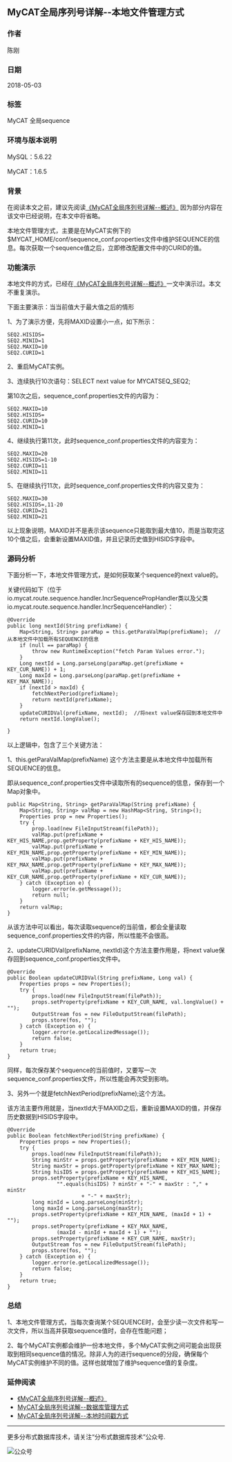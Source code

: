 ## MyCAT全局序列号详解--本地文件管理方式

### 作者
陈刚

### 日期
2018-05-03

### 标签
MyCAT 全局sequence

### 环境与版本说明
MySQL：5.6.22

MyCAT：1.6.5

### 背景
在阅读本文之前，建议先阅读[《MyCAT全局序列号详解--概述》](201805/20180501.md)
因为部分内容在该文中已经说明，在本文中将省略。

本地文件管理方式，主要是在MyCAT实例下的$MYCAT_HOME/conf/sequence_conf.properties文件中维护SEQUENCE的信息。每次获取一个sequence值之后，立即修改配置文件中的CURID的值。

### 功能演示
本地文件的方式，已经在[《MyCAT全局序列号详解--概述》](201805/20180501.md)一文中演示过。本文不重复演示。

下面主要演示：当当前值大于最大值之后的情形

1、为了演示方便，先将MAXID设置小一点，如下所示：
~~~
SEQ2.HISIDS=
SEQ2.MINID=1
SEQ2.MAXID=10
SEQ2.CURID=1
~~~

2、重启MyCAT实例。

3、连续执行10次语句：SELECT next value for MYCATSEQ_SEQ2;

第10次之后，sequence_conf.properties文件的内容为：
~~~
SEQ2.MAXID=10
SEQ2.HISIDS=
SEQ2.CURID=10
SEQ2.MINID=1
~~~

4、继续执行第11次，此时sequence_conf.properties文件的内容变为：
~~~
SEQ2.MAXID=20
SEQ2.HISIDS=1-10
SEQ2.CURID=11
SEQ2.MINID=11
~~~

5、在继续执行11次，此时sequence_conf.properties文件的内容又变为：
~~~
SEQ2.MAXID=30
SEQ2.HISIDS=,11-20
SEQ2.CURID=21
SEQ2.MINID=21
~~~

以上现象说明，MAXID并不是表示该sequence只能取到最大值10，而是当取完这10个值之后，会重新设置MAXID值，并且记录历史值到HISIDS字段中。


### 源码分析
下面分析一下，本地文件管理方式，是如何获取某个sequence的next value的。

关键代码如下（位于io.mycat.route.sequence.handler.IncrSequencePropHandler类以及父类io.mycat.route.sequence.handler.IncrSequenceHandler）：
~~~
@Override
public long nextId(String prefixName) {
	Map<String, String> paraMap = this.getParaValMap(prefixName);  //从本地文件中加载所有SEQUENCE的信息
	if (null == paraMap) {
		throw new RuntimeException("fetch Param Values error.");
	}
	Long nextId = Long.parseLong(paraMap.get(prefixName + KEY_CUR_NAME)) + 1;
	Long maxId = Long.parseLong(paraMap.get(prefixName + KEY_MAX_NAME));
	if (nextId > maxId) {
		fetchNextPeriod(prefixName);
		return nextId(prefixName);
	}
	updateCURIDVal(prefixName, nextId);  //将next value保存回到本地文件中
	return nextId.longValue();

}
~~~

以上逻辑中，包含了三个关键方法：

1、this.getParaValMap(prefixName) 这个方法主要是从本地文件中加载所有SEQUENCE的信息。

即从sequence_conf.properties文件中读取所有的sequence的信息，保存到一个Map对象中。
~~~
public Map<String, String> getParaValMap(String prefixName) {
	Map<String, String> valMap = new HashMap<String, String>();
	Properties prop = new Properties();
	try {
		prop.load(new FileInputStream(filePath));
		valMap.put(prefixName + KEY_HIS_NAME,prop.getProperty(prefixName + KEY_HIS_NAME));
		valMap.put(prefixName + KEY_MIN_NAME,prop.getProperty(prefixName + KEY_MIN_NAME));
		valMap.put(prefixName + KEY_MAX_NAME,prop.getProperty(prefixName + KEY_MAX_NAME));
		valMap.put(prefixName + KEY_CUR_NAME,prop.getProperty(prefixName + KEY_CUR_NAME));
	} catch (Exception e) {
		logger.error(e.getMessage());
		return null;
	}
	return valMap;
}
~~~
从该方法中可以看出，每次读取sequence的当前值，都会全量读取sequence_conf.properties文件的内容，所以性能不会很高。

2、updateCURIDVal(prefixName, nextId)这个方法主要作用是，将next value保存回到sequence_conf.properties文件中。
~~~
@Override
public Boolean updateCURIDVal(String prefixName, Long val) {
	Properties props = new Properties();
	try {
		props.load(new FileInputStream(filePath));
		props.setProperty(prefixName + KEY_CUR_NAME, val.longValue() + "");
		OutputStream fos = new FileOutputStream(filePath);
		props.store(fos, "");
	} catch (Exception e) {
		logger.error(e.getLocalizedMessage());
		return false;
	}
	return true;
}
~~~
同样，每次保存某个sequence的当前值时，又要写一次sequence_conf.properties文件，所以性能会再次受到影响。

3、另外一个就是fetchNextPeriod(prefixName);这个方法。

该方法主要作用就是，当nextId大于MAXID之后，重新设置MAXID的值，并保存历史数据到HISIDS字段中。
~~~
@Override
public Boolean fetchNextPeriod(String prefixName) {
	Properties props = new Properties();
	try {
		props.load(new FileInputStream(filePath));
		String minStr = props.getProperty(prefixName + KEY_MIN_NAME);
		String maxStr = props.getProperty(prefixName + KEY_MAX_NAME);
		String hisIDS = props.getProperty(prefixName + KEY_HIS_NAME);
		props.setProperty(prefixName + KEY_HIS_NAME,
				"".equals(hisIDS) ? minStr + "-" + maxStr : "," + minStr
						+ "-" + maxStr);
		long minId = Long.parseLong(minStr);
		long maxId = Long.parseLong(maxStr);
		props.setProperty(prefixName + KEY_MIN_NAME, (maxId + 1) + "");
		props.setProperty(prefixName + KEY_MAX_NAME,
				(maxId - minId + maxId + 1) + "");
		props.setProperty(prefixName + KEY_CUR_NAME, maxStr);
		OutputStream fos = new FileOutputStream(filePath);
		props.store(fos, "");
	} catch (Exception e) {
		logger.error(e.getLocalizedMessage());
		return false;
	}
	return true;
}
~~~

### 总结
1、本地文件管理方式，当每次查询某个SEQUENCE时，会至少读一次文件和写一次文件，所以当高并获取sequence值时，会存在性能问题；

2、每个MyCAT实例都会维护一份本地文件，多个MyCAT实例之间可能会出现获取到相同sequence值的情况。除非人为的进行sequence的分段，确保每个MyCAT实例维护不同的值。这样也就增加了维护sequence值的复杂度。


### 延伸阅读
* [《MyCAT全局序列号详解--概述》](20180501.md)
* [MyCAT全局序列号详解--数据库管理方式](20180505.md)
* [MyCAT全局序列号详解--本地时间戳方式](20180507.md)

---
更多分布式数据库技术，请关注“分布式数据库技术”公众号.

![公众号](../../DRDS-X.jpg)
